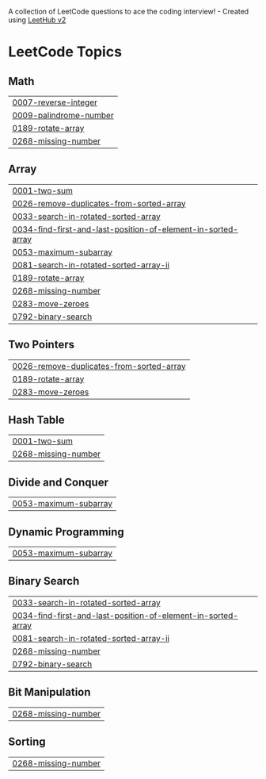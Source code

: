A collection of LeetCode questions to ace the coding interview! - Created using [LeetHub v2](https://github.com/arunbhardwaj/LeetHub-2.0)
<!---LeetCode Topics Start-->
# LeetCode Topics
## Math
|  |
| ------- |
| [0007-reverse-integer](https://github.com/Nehanshu-codechamp/Leetcode_question/tree/master/0007-reverse-integer) |
| [0009-palindrome-number](https://github.com/Nehanshu-codechamp/Leetcode_question/tree/master/0009-palindrome-number) |
| [0189-rotate-array](https://github.com/Nehanshu-codechamp/Leetcode_question/tree/master/0189-rotate-array) |
| [0268-missing-number](https://github.com/Nehanshu-codechamp/Leetcode_question/tree/master/0268-missing-number) |
## Array
|  |
| ------- |
| [0001-two-sum](https://github.com/Nehanshu-codechamp/Leetcode_question/tree/master/0001-two-sum) |
| [0026-remove-duplicates-from-sorted-array](https://github.com/Nehanshu-codechamp/Leetcode_question/tree/master/0026-remove-duplicates-from-sorted-array) |
| [0033-search-in-rotated-sorted-array](https://github.com/Nehanshu-codechamp/Leetcode_question/tree/master/0033-search-in-rotated-sorted-array) |
| [0034-find-first-and-last-position-of-element-in-sorted-array](https://github.com/Nehanshu-codechamp/Leetcode_question/tree/master/0034-find-first-and-last-position-of-element-in-sorted-array) |
| [0053-maximum-subarray](https://github.com/Nehanshu-codechamp/Leetcode_question/tree/master/0053-maximum-subarray) |
| [0081-search-in-rotated-sorted-array-ii](https://github.com/Nehanshu-codechamp/Leetcode_question/tree/master/0081-search-in-rotated-sorted-array-ii) |
| [0189-rotate-array](https://github.com/Nehanshu-codechamp/Leetcode_question/tree/master/0189-rotate-array) |
| [0268-missing-number](https://github.com/Nehanshu-codechamp/Leetcode_question/tree/master/0268-missing-number) |
| [0283-move-zeroes](https://github.com/Nehanshu-codechamp/Leetcode_question/tree/master/0283-move-zeroes) |
| [0792-binary-search](https://github.com/Nehanshu-codechamp/Leetcode_question/tree/master/0792-binary-search) |
## Two Pointers
|  |
| ------- |
| [0026-remove-duplicates-from-sorted-array](https://github.com/Nehanshu-codechamp/Leetcode_question/tree/master/0026-remove-duplicates-from-sorted-array) |
| [0189-rotate-array](https://github.com/Nehanshu-codechamp/Leetcode_question/tree/master/0189-rotate-array) |
| [0283-move-zeroes](https://github.com/Nehanshu-codechamp/Leetcode_question/tree/master/0283-move-zeroes) |
## Hash Table
|  |
| ------- |
| [0001-two-sum](https://github.com/Nehanshu-codechamp/Leetcode_question/tree/master/0001-two-sum) |
| [0268-missing-number](https://github.com/Nehanshu-codechamp/Leetcode_question/tree/master/0268-missing-number) |
## Divide and Conquer
|  |
| ------- |
| [0053-maximum-subarray](https://github.com/Nehanshu-codechamp/Leetcode_question/tree/master/0053-maximum-subarray) |
## Dynamic Programming
|  |
| ------- |
| [0053-maximum-subarray](https://github.com/Nehanshu-codechamp/Leetcode_question/tree/master/0053-maximum-subarray) |
## Binary Search
|  |
| ------- |
| [0033-search-in-rotated-sorted-array](https://github.com/Nehanshu-codechamp/Leetcode_question/tree/master/0033-search-in-rotated-sorted-array) |
| [0034-find-first-and-last-position-of-element-in-sorted-array](https://github.com/Nehanshu-codechamp/Leetcode_question/tree/master/0034-find-first-and-last-position-of-element-in-sorted-array) |
| [0081-search-in-rotated-sorted-array-ii](https://github.com/Nehanshu-codechamp/Leetcode_question/tree/master/0081-search-in-rotated-sorted-array-ii) |
| [0268-missing-number](https://github.com/Nehanshu-codechamp/Leetcode_question/tree/master/0268-missing-number) |
| [0792-binary-search](https://github.com/Nehanshu-codechamp/Leetcode_question/tree/master/0792-binary-search) |
## Bit Manipulation
|  |
| ------- |
| [0268-missing-number](https://github.com/Nehanshu-codechamp/Leetcode_question/tree/master/0268-missing-number) |
## Sorting
|  |
| ------- |
| [0268-missing-number](https://github.com/Nehanshu-codechamp/Leetcode_question/tree/master/0268-missing-number) |
<!---LeetCode Topics End-->